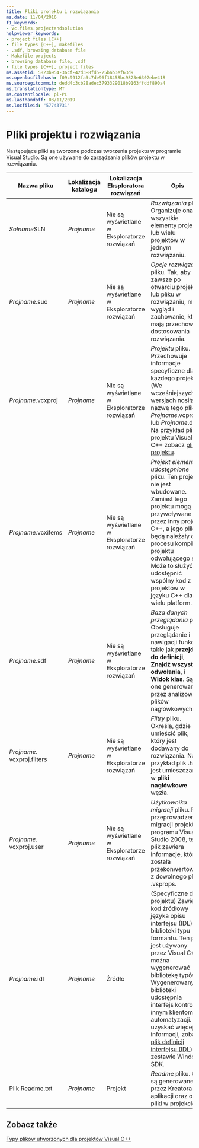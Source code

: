 ```yaml
---
title: Pliki projektu i rozwiązania
ms.date: 11/04/2016
f1_keywords:
- vc.files.projectandsolution
helpviewer_keywords:
- project files [C++]
- file types [C++], makefiles
- .sdf, browsing database file
- Makefile projects
- browsing database file, .sdf
- file types [C++], project files
ms.assetid: 5823b954-36cf-42d3-8fd5-25bab3ef63d9
ms.openlocfilehash: f09c9912fa3c7de96f18458bc9823e6302ebe418
ms.sourcegitcommit: dedd4c3cb28adec3793329018b9163ffddf890a4
ms.translationtype: MT
ms.contentlocale: pl-PL
ms.lasthandoff: 03/11/2019
ms.locfileid: "57743731"
---
```

# <a name="project-and-solution-files"></a>Pliki projektu i rozwiązania

Następujące pliki są tworzone podczas tworzenia projektu w programie Visual Studio. Są one używane do zarządzania plików projektu w rozwiązaniu.

|Nazwa pliku|Lokalizacja katalogu|Lokalizacja Eksploratora rozwiązań|Opis|
|--------------|------------------------|--------------------------------|-----------------|
|*Solname*SLN|*Projname*|Nie są wyświetlane w Eksploratorze rozwiązań|*Rozwiązania* pliku. Organizuje ona wszystkie elementy projektu lub wielu projektów w jednym rozwiązaniu.|
|*Projname*.suo|*Projname*|Nie są wyświetlane w Eksploratorze rozwiązań|*Opcje rozwiązania* pliku. Tak, aby zawsze po otwarciu projektu lub pliku w rozwiązaniu, ma wygląd i zachowanie, które mają przechowuje dostosowania rozwiązania.|
|*Projname*.vcxproj|*Projname*|Nie są wyświetlane w Eksploratorze rozwiązań|*Projektu* pliku. Przechowuje informacje specyficzne dla każdego projektu. (We wcześniejszych wersjach nosiła nazwę tego pliku *Projname*.vcproj lub *Projname*.dsp.) Na przykład plik projektu Visual C++ zobacz [pliki projektu](../ide/project-files.md).|
|*Projname*.vcxitems|*Projname*|Nie są wyświetlane w Eksploratorze rozwiązań|*Projekt elementy udostępnione* pliku. Ten projekt nie jest wbudowane.  Zamiast tego projektu mogą być przywoływane przez inny projekt C++, a jego pliki będą należały do procesu kompilacji projektu odwołującego się. Może to służyć do udostępnić wspólny kod z projektów w języku C++ dla wielu platform.|
|*Projname*.sdf|*Projname*|Nie są wyświetlane w Eksploratorze rozwiązań|*Baza danych przeglądania* pliku. Obsługuje przeglądanie i nawigacji funkcje takie jak **przejdź do definicji**, **Znajdź wszystkie odwołania**, i **Widok klas**. Są one generowane przez analizowanie plików nagłówkowych.|
|*Projname*. vcxproj.filters|*Projname*|Nie są wyświetlane w Eksploratorze rozwiązań|*Filtry* pliku. Określa, gdzie umieścić plik, który jest dodawany do rozwiązania. Na przykład plik .h jest umieszczany w **pliki nagłówkowe** węzła.|
|*Projname*. vcxproj.user|*Projname*|Nie są wyświetlane w Eksploratorze rozwiązań|*Użytkownika migracji* pliku. Po przeprowadzeniu migracji projektu z programu Visual Studio 2008, ten plik zawiera informacje, które została przekonwertowana z dowolnego pliku .vsprops.|
|*Projname*.idl|*Projname*|Źródło|(Specyficzne dla projektu) Zawiera kod źródłowy języka opisu interfejsu (IDL) dla biblioteki typu formantu. Ten plik jest używany przez Visual C++ można wygenerować bibliotekę typów. Wygenerowany biblioteki udostępnia interfejs kontroli innym klientom automatyzacji. Aby uzyskać więcej informacji, zobacz [plik definicji interfejsu (IDL)](/windows/desktop/Rpc/the-interface-definition-language-idl-file) w zestawie Windows SDK.|
|Plik Readme.txt|*Projname*|Projekt|*Readme* pliku. On są generowane przez Kreatora aplikacji oraz opis pliki w projekcie.|

## <a name="see-also"></a>Zobacz także

[Typy plików utworzonych dla projektów Visual C++](../ide/file-types-created-for-visual-cpp-projects.md)
